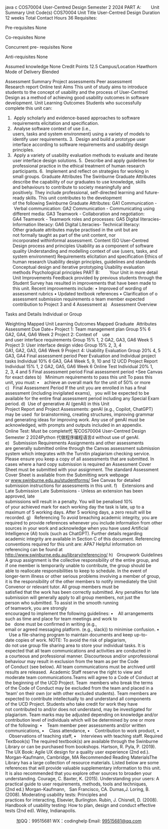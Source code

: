 java c
COS70004
User-Centred Design
Semester 2 2024
PART A:        Unit Summary
Unit Code(s)
COS70004
Unit Title
User-Centred Design
Duration
12 weeks
Total Contact Hours
36
Requisites:


Pre-requisites
None

Co-requisites
None

Concurrent pre- requisites
None

Anti-requisites
None

Assumed knowledge
None
Credit Points
12.5
Campus/Location
Hawthorn
Mode of Delivery
Blended


Assessment Summary
Project assessments Peer assessment
Research report Online test
Aims
This unit of study aims to introduce students to the concept of usability and the process of User-Centred Design as a method of achieving good usability outcomes in software development.
Unit Learning Outcomes
Students who successfully complete this unit can:
1.  Apply scholarly and evidence-based approaches to software requirements elicitation and specification.
2.  Analyse software context of use (i.e., users, tasks and system environment) using a variety of models to identify user requirements.
3.  Design and build a prototype user interface according to software requirements and usability design principles.
4.  Apply a variety of usability evaluation methods to evaluate and iterate user interface design solutions.
5.  Describe and apply guidelines for professional practice in the ethical treatment of human research participants.
6.  Implement and reflect on strategies for working in small groups.
Graduate Attributes
The Swinburne Graduate Attributes describe the capability of our graduates to use knowledge, skills and behaviours to contribute to society meaningfully and positively. They include professional, self-directed learning and future-ready skills.
This unit contributes to the development of the following Swinburne Graduate Attributes:
GA1 Communication - Verbal communication:
GA2 Communication - Communicating using different media:
GA3 Teamwork - Collaboration and negotiation:
GA4 Teamwork - Teamwork roles and processes:
GA5 Digital literacies- Information literacy:
GA6 Digital Literacies- Technical literacy:
Other graduate attributes maybe practised in the unit but are not formally taught as part of the unit content, nor incorporated withinformal assessment.
Content
ISO User-Centred Design process and principles
Usability as a component of software quality
Understanding and modelling context of use (users, tasks, and system environment)
Requirements elicitation and specification
Ethics of human research
Usability design principles, guidelines and standards
Conceptual design and iterative prototyping
Usability evaluation methods
Psychological principles
PART B:        Your Unit in more detail
Unit Improvements
Feedback provided by previous students through the Student Survey has resulted in improvements that have been made to this unit. Recent improvements include:
• Improved of wording of assessment rubrics
• Updated textbook references
• Clarification of
o assessment submission requirements
o team member expected contribution to Project 3 and 4
Assessment
a)   Assessment Overview

Tasks and Details
Individual or Group

Weighting
Mapped Unit Learning
Outcomes
Mapped
Graduate  Attributes
Assessment Due Date+
Project 1: Team
management plan
Group
5%
6
GA2, GA4, GA6
Week 2
Project 2: Context of    use and user interface requirements
Group
15%
1, 2
GA2, GA3, GA6
Week 5
Project 3: User
interface design video
Group
15%
2, 3, 4
GA1, GA2, GA3, GA6
Week 9
Project 4: Usability Evaluation
Group
20%
4, 5
GA3, GA4
Final
assessment period
Peer Evaluation and
Individual project tasks
Individual
10%
6
GA3, GA4
Week 5, 9, 10 and 12
UCD Project Report
Individual
15%
1, 2
GA2, GA5, GA6
Week 6
Online Test
Individual
20%
1, 2, 3, 4 and 5
Final
assessment period
Final
assessment period
+See Canvas for exact dates
b)   Minimum requirements to pass this unit
To pass this unit, you must:
•    achieve an overall mark for the unit of 50% or more
c)   Final Assessment Period
If the unit you are enrolled in has a final assessment (including invigilated exams),   you will be expected to be available for the entire final assessment period including any Special Exam period.
d)  Use of generative AI (genAI) in this Unit
Project Report and Project Assessments: genAI (e.g., Copilot, ChatGPT) may be used  for brainstorming, creating structures, improving grammar and generating ideas for
improving work. Any use of genAI must be acknowledged, with prompts and outputs included in an appendix.
Online Test: Must be complete代 写COS70004 User-Centred Design Semester 2 2024Python
代做程序编程语言d without use of genAI.
e)   Submission Requirements
Assignments and other assessments are generally submitted online through the
Canvas assessment submission system which integrates with the Turnitin plagiarism checking service.
Please ensure you keep a copy of all assessments that are submitted.
In cases where a hard copy submission is required an Assessment Cover Sheet
must be submitted with your assignment. The standard Assessment Cover Sheet is
available from the Submitting work webpage or www.swinburne.edu.au/studentforms/
See Canvas for detailed submission instructions for assessments in this unit.
f)    Extensions and Late Submission
Late Submissions - Unless an extension has been approved, late submissions will result in a penalty. You will be penalised 10% of your achieved mark for each working day the task is late, up to a maximum of 5 working days. After 5 working days, a zero result will be recorded.
g)   Referencing
To avoid breaching academic integrity, you are required to provide references whenever you include information from other sources in your work and acknowledge when you have used Artificial Intelligence (AI) tools (such as ChatGPT).
Further details regarding academic integrity are available in Section C of this document.
Referencing conventions required for this unit are: APA7
Helpful information on referencing can be found at
http://www.swinburne.edu.au/library/referencing/
h)   Groupwork Guidelines
A group assignment is the collective responsibility of the entire group, and if one
member is temporarily unable to contribute, the group should be able to reallocate responsibilities to keep to schedule. In the event of longer-term illness or other
serious problems involving a member of group, it is the responsibility of the other members to notify immediately the Unit Convenor or relevant tutor.
All group members must be satisfied that the work has been correctly submitted.
Any penalties for late submission will generally apply to all group members, not just the person who submitted.
To assist in the smooth running of teamwork, you are strongly encouraged to implement the following guidelines:
•    All arrangements such as time and place for team meetings and work to be   done must be confirmed in writing (e.g., email or agreed messaging platform. (e.g., slack)) to minimise confusion.
•    Use a file-sharing program to maintain documents and keep up-to-date copies of work. NOTE: To avoid the risk of plagiarism, do not use group file sharing area to store your individual tasks.
It is expected that all team communications and activities are conducted in a courteous and professional manner. Discourteous and/or unprofessional behaviour may result in exclusion from the team as per the Code of Conduct (see below). All team communications must be archived until results are released.  Academic Staff reserve the right to view and moderate team communications.Teams will agree to a Code of Conduct at the beginning of the UCD Project. Team  members who break the terms of the Code of Conduct may be excluded from the team and placed in a ‘team’ on their own (or with other excluded students).
Team members are expected to contribute intellectually to and understand all components of the UCD Project. Students who take credit for work they have not contributed to and/or does not understand, may be investigated for plagiarism.
Team marks may be adjusted depending on knowledge and/or contribution level of individuals which will be determined by one or more of the following:
•    Team member peer assessments and/or written communications,
•    Class attendance,
•    Contribution to work product,
•    Observations of teaching staff,
•    Interviews with teaching staff.
Required Textbook(s)
The required textbook(s) are available through the Swinburne Library or can be purchased from bookshops.
Hartson, R.  Pyla, P. (2019). The UX Book: Agile UX design for a quality user experience (2nd ed.). Morgan-Kaufmann, Cambridge, MA
Recommended Reading MaterialsThe Library has a large collection of resource materials. Listed below are some references that will provide valuable supplementary information to this unit. It is also recommended that you explore other sources to broaden your understanding.
Courage, C.  Baxter, K. (2015). Understanding your users: A practical guide to user requirements, methods, tools and techniques, (2nd ed.) Morgan-Kaufmann,   San Francisco, CA.
Dumas,J.  Loring, B. (2008). Moderating usability tests: Principles and practices for interacting, Elsevier, Burlington.
Rubin, J.  Chisnell, D. (2008). Handbook of usability testing: How to plan, design and conduct effective tests (2nd ed). Wiley, Indianapolis.

         
加QQ：99515681  WX：codinghelp  Email: 99515681@qq.com
